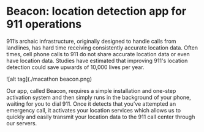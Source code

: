 # Beacon: location detection app for 911 operations

911’s archaic infrastructure, originally designed to handle calls from landlines, has hard time receiving consistently accurate location data. Often times, cell phone calls to 911 do not share accurate location data or even have location data. Studies have estimated that improving 911's location detection could save upwards of 10,000 lives per year. 

![alt tag](./macathon beacon.png)

Our app, called Beacon, requires a simple installation and one-step activation system and then simply runs in the background of your phone, waiting for you to dial 911. Once it detects that you’ve attempted an emergency call, it activates your location services which allows us to quickly and easily transmit your location data to the 911 call center through our servers. 

